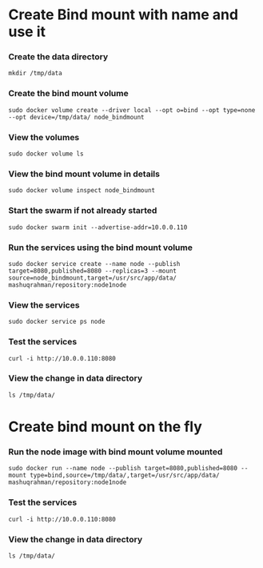 # Create Bind mount with name and use it
### Create the data directory
`mkdir /tmp/data`
### Create the bind mount volume
`sudo docker volume create --driver local --opt o=bind --opt type=none --opt device=/tmp/data/ node_bindmount`
### View the volumes
`sudo docker volume ls`
### View the bind mount volume in details
`sudo docker volume inspect node_bindmount`
### Start the swarm if not already started
`sudo docker swarm init --advertise-addr=10.0.0.110`
### Run the services using the bind mount volume
`sudo docker service create --name node --publish target=8080,published=8080 --replicas=3 --mount source=node_bindmount,target=/usr/src/app/data/ mashuqrahman/repository:node1node`
### View the services
`sudo docker service ps node`
### Test the services
`curl -i http://10.0.0.110:8080`
### View the change in data directory
`ls /tmp/data/`

# Create bind mount on the fly 
### Run the node image with bind mount volume mounted
`sudo docker run --name node --publish target=8080,published=8080 --mount type=bind,source=/tmp/data/,target=/usr/src/app/data/ mashuqrahman/repository:node1node`
### Test the services
`curl -i http://10.0.0.110:8080`
### View the change in data directory
`ls /tmp/data/`